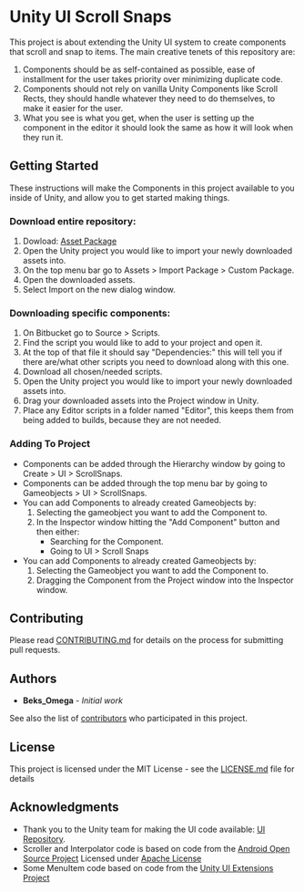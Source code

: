 # Unity UI Scroll Snaps

This project is about extending the Unity UI system to create components that scroll and snap to items. The main creative tenets of this repository are: 

1. Components should be as self-contained as possible, ease of installment for the user takes priority over minimizing duplicate code.
2. Components should not rely on vanilla Unity Components like Scroll Rects, they should handle whatever they need to do themselves, to make it easier for the user.
3. What you see is what you get, when the user is setting up the component in the editor it should look the same as how it will look when they run it.

## Getting Started

These instructions will make the Components in this project available to you inside of Unity, and allow you to get started making things.

### Download entire repository:

1.	Dowload: [Asset Package](https://bitbucket.org/beksomega/unityuiscrollsnaps/downloads/UnityUIScrollSnaps.unitypackage)
2.	Open the Unity project you would like to import your newly downloaded assets into.
3.	On the top menu bar go to Assets > Import Package > Custom Package.
4.	Open the downloaded assets.
5.  Select Import on the new dialog window.

### Downloading specific components:

1. On Bitbucket go to Source > Scripts.
2. Find the script you would like to add to your project and open it.
3. At the top of that file it should say "Dependencies:" this will tell you if there are/what other scripts you need to download along with this one.
4. Download all chosen/needed scripts.
5. Open the Unity project you would like to import your newly downloaded assets into.
6. Drag your downloaded assets into the Project window in Unity.
7. Place any Editor scripts in a folder named "Editor", this keeps them from being added to builds, because they are not needed.

### Adding To Project

* Components can be added through the Hierarchy window by going to Create > UI > ScrollSnaps.
* Components can be added through the top menu bar by going to Gameobjects > UI > ScrollSnaps.
* You can add Components to already created Gameobjects by:
	1. Selecting the gameobject you want to add the Component to.
	2. In the Inspector window hitting the "Add Component" button and then either:
		* Searching for the Component.
		* Going to UI > Scroll Snaps
* You can add Components to already created Gameobjects by:
	1. Selecting the Gameobject you want to add the Component to.
	2. Dragging the Component from the Project window into the Inspector window.

## Contributing

Please read [CONTRIBUTING.md](https://bitbucket.org/beksomega/unityuiscrollsnaps/src/master/CONTRIBUTING.md) for details on the process for submitting pull requests.

## Authors

* **Beks_Omega** - *Initial work*

See also the list of [contributors](https://bitbucket.org/beksomega/unityuiscrollsnaps/src/master/contributors.txt) who participated in this project.

## License

This project is licensed under the MIT License - see the [LICENSE.md](https://bitbucket.org/beksomega/unityuiscrollsnaps/src/master/LICENSE) file for details

## Acknowledgments

* Thank you to the Unity team for making the UI code available: [UI Repository](https://bitbucket.org/Unity-Technologies/ui/overview).
* Scroller and Interpolator code is based on code from the [Android Open Source Project](https://source.android.com/) Licensed under [Apache License](http://www.apache.org/licenses/LICENSE-2.0)
* Some MenuItem code based on code from the [Unity UI Extensions Project](https://bitbucket.org/UnityUIExtensions/unity-ui-extensions/overview)